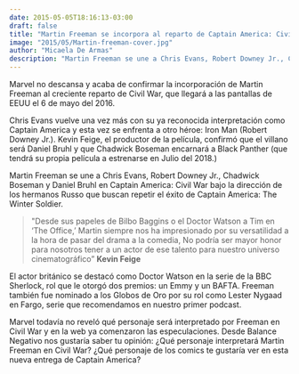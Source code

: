 ```yaml
---
date: 2015-05-05T18:16:13-03:00
draft: false
title: "Martin Freeman se incorpora al reparto de Captain America: Civil War"
image: "2015/05/Martin-freeman-cover.jpg"
author: "Micaela De Armas"
description: "Martin Freeman se une a Chris Evans, Robert Downey Jr., Chadwick Boseman y Daniel Bruhl en Captain America: Civil War. Los hermanos Russo buscan repetir el éxito de Captain America: The Winter Soldier."
---
```


Marvel no descansa y acaba de confirmar la incorporación de Martin Freeman al creciente reparto de Civil War, que llegará a las pantallas de EEUU el 6 de mayo del 2016.

Chris Evans vuelve una vez más con su ya reconocida interpretación como Captain America y esta vez se enfrenta a otro héroe: Iron Man (Robert Downey Jr.).
Kevin Feige, el productor de la película, confirmó que el villano será Daniel Bruhl y que Chadwick Boseman encarnará a Black Panther (que tendrá su propia película a estrenarse en Julio del 2018.)

Martin Freeman se une a Chris Evans, Robert Downey Jr., Chadwick Boseman y Daniel Bruhl en Captain America: Civil War bajo la dirección de los hermanos Russo que buscan repetir el éxito de Captain America: The Winter Soldier.

> "Desde sus papeles de Bilbo Baggins o el Doctor Watson a Tim en ‘The Office,’ Martin siempre nos ha impresionado por su versatilidad a la hora de pasar del drama a la comedia, No podría ser mayor honor para nosotros tener a un actor de ese talento para nuestro universo cinematográfico”
> **Kevin Feige**

El actor británico se destacó como Doctor Watson en la serie de la BBC Sherlock, rol que le otorgó dos premios: un Emmy y un BAFTA. Freeman también fue nominado a los Globos de Oro por su rol como Lester Nygaad en Fargo, serie que recomendamos en nuestro primer podcast.

Marvel todavía no reveló qué personaje será interpretado por Freeman en Civil War y en la web ya comenzaron las especulaciones. Desde Balance Negativo nos gustaría saber tu opinión: ¿Qué personaje interpretará Martin Freeman en Civil War? ¿Qué personaje de los comics te gustaría ver en esta nueva entrega de Captain America?